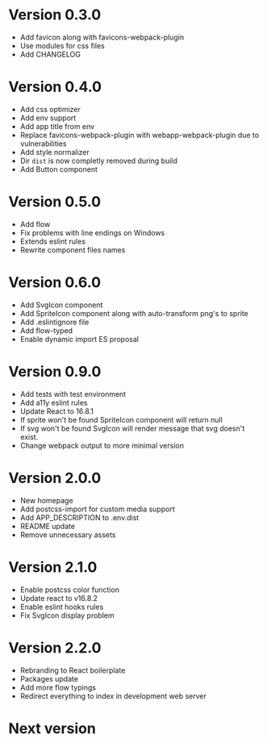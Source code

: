 # Version 0.3.0

- Add favicon along with favicons-webpack-plugin
- Use modules for css files
- Add CHANGELOG

# Version 0.4.0

- Add css optimizer
- Add env support
- Add app title from env
- Replace favicons-webpack-plugin with webapp-webpack-plugin due to vulnerabilities
- Add style normalizer
- Dir `dist` is now completly removed during build
- Add Button component

# Version 0.5.0

- Add flow
- Fix problems with line endings on Windows
- Extends eslint rules
- Rewrite component files names

# Version 0.6.0

- Add SvgIcon component
- Add SpriteIcon component along with auto-transform png's to sprite
- Add .eslintignore file
- Add flow-typed
- Enable dynamic import ES proposal

# Version 0.9.0

- Add tests with test environment
- Add a11y eslint rules
- Update React to 16.8.1
- If sprite won't be found SpriteIcon component will return null
- If svg won't be found SvgIcon will render message that svg doesn't exist.
- Change webpack output to more minimal version

# Version 2.0.0

- New homepage
- Add postcss-import for custom media support
- Add APP_DESCRIPTION to .env.dist
- README update
- Remove unnecessary assets

# Version 2.1.0

- Enable postcss color function
- Update react to v16.8.2
- Enable eslint hooks rules
- Fix SvgIcon display problem

# Version 2.2.0

- Rebranding to React boilerplate
- Packages update
- Add more flow typings
- Redirect everything to index in development web server

# Next version
